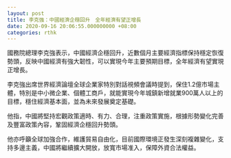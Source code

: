 ```yaml
---
layout: post
title: 李克強：中國經濟企穩回升　全年經濟有望正增長
date: 2020-09-16 20:06:55.000000000 +08:00
categories: rthk
---
```


國務院總理李克強表示，中國經濟企穩回升，近數個月主要經濟指標保持穩定恢復勢頭，反映中國經濟有強大韌性，可以實現今年主要預期目標，全年經濟有望實現正增長。

李克強出席世界經濟論壇全球企業家特別對話視頻會議時提到，保住1.2億市場主體，特別是中小微企業、個體工商戶，就能實現今年城鎮新增就業900萬人以上的目標，穩住經濟基本面，並為未來發展奠定基礎。

他指，中國將堅持宏觀政策適時、有力、合理，注重政策實施，根據形勢變化完善及豐富政策內容，鞏固經濟企穩回升勢頭。

他亦呼籲全球加強合作，維護貿易自由化，目前國際環境正發生深刻複雜變化，支持多邊主義，中國將繼續擴大開放，放寬市場准入，保障外資合法權益。
